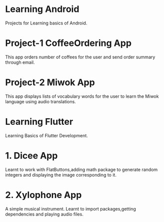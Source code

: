 # Learning Android

Projects for Learning basics of Android.

# Project-1 CoffeeOrdering App
This app orders number of coffees for the user and send order summary through email.

# Project-2 Miwok App
This app displays lists of vocabulary words for the user to learn the Miwok language using audio translations.


# Learning Flutter

Learning Basics of Flutter Development.

# 1. Dicee App
Learnt to work with FlatButtons,adding math package to generate random integers and displaying the image corresponding to it.

# 2. Xylophone App
A simple musical instrument. Learnt to import packages,getting dependencies and playing audio files.
